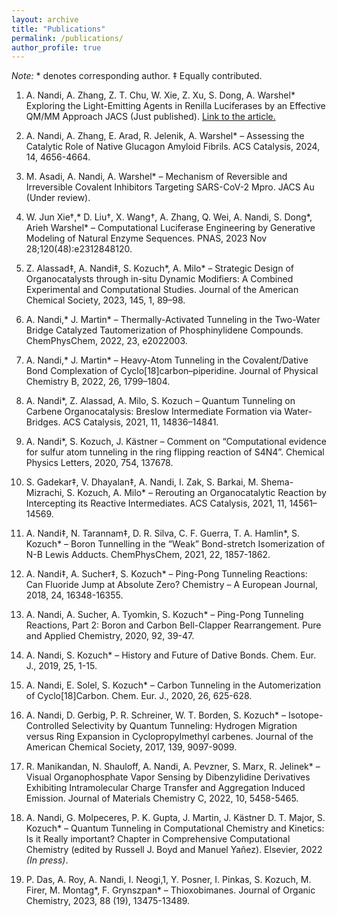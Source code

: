 ```yaml
---
layout: archive
title: "Publications"
permalink: /publications/
author_profile: true
---
```


_Note:_ * denotes corresponding author. ‡ Equally contributed. 

1. A. Nandi, A. Zhang, Z. T. Chu, W. Xie, Z. Xu, S. Dong, A. Warshel*
   Exploring the Light-Emitting Agents in Renilla Luciferases by an Effective QM/MM Approach
   JACS (Just published). [Link to the article.](https://pubs.acs.org/doi/10.1021/jacs.4c00963)  

3. A. Nandi, A. Zhang, E. Arad, R. Jelenik, A. Warshel* – Assessing the Catalytic Role of Native Glucagon Amyloid Fibrils. ACS Catalysis, 2024, 14, 4656-4664.

4. M. Asadi, A. Nandi, A. Warshel* – Mechanism of Reversible and Irreversible Covalent Inhibitors Targeting SARS-CoV-2 Mpro. JACS Au (Under review).

5. W. Jun Xie†,* D. Liu†, X. Wang†, A. Zhang, Q. Wei, A. Nandi, S. Dong*, Arieh Warshel* – Computational Luciferase Engineering by Generative Modeling of Natural Enzyme Sequences. PNAS, 2023 Nov 28;120(48):e2312848120.

6. Z. Alassad‡, A. Nandi‡, S. Kozuch*, A. Milo* – Strategic Design of Organocatalysts through in-situ Dynamic Modifiers: A Combined Experimental and Computational Studies. Journal of the American Chemical Society, 2023, 145, 1, 89–98.

7. A. Nandi,* J. Martin* – Thermally-Activated Tunneling in the Two-Water Bridge Catalyzed Tautomerization of Phosphinylidene Compounds. ChemPhysChem, 2022, 23, e2022003.

8. A. Nandi,* J. Martin* – Heavy-Atom Tunneling in the Covalent/Dative Bond Complexation of Cyclo[18]carbon–piperidine. Journal of Physical Chemistry B, 2022, 26, 1799–1804.

9. A. Nandi*, Z. Alassad, A. Milo, S. Kozuch – Quantum Tunneling on Carbene Organocatalysis: Breslow Intermediate Formation via Water-Bridges. ACS Catalysis, 2021, 11, 14836–14841.

10. A. Nandi*, S. Kozuch, J. Kästner – Comment on “Computational evidence for sulfur atom tunneling in the ring flipping reaction of S4N4”. Chemical Physics Letters, 2020, 754, 137678.

11. S. Gadekar‡, V. Dhayalan‡, A. Nandi, I. Zak, S. Barkai, M. Shema-Mizrachi, S. Kozuch, A. Milo* – Rerouting an Organocatalytic Reaction by Intercepting its Reactive Intermediates. ACS Catalysis, 2021, 11, 14561–14569.

12. A. Nandi‡, N. Tarannam‡, D. R. Silva, C. F. Guerra, T. A. Hamlin*, S. Kozuch* – Boron Tunnelling in the “Weak” Bond-stretch Isomerization of N-B Lewis Adducts. ChemPhysChem, 2021, 22, 1857-1862.

13. A. Nandi‡, A. Sucher‡, S. Kozuch* – Ping-Pong Tunneling Reactions: Can Fluoride Jump at Absolute Zero? Chemistry – A European Journal, 2018, 24, 16348-16355.

14. A. Nandi, A. Sucher, A. Tyomkin, S. Kozuch* – Ping-Pong Tunneling Reactions, Part 2: Boron and Carbon Bell-Clapper Rearrangement. Pure and Applied Chemistry, 2020, 92, 39-47.

15. A. Nandi, S. Kozuch* – History and Future of Dative Bonds. Chem. Eur. J., 2019, 25, 1-15.

16. A. Nandi, E. Solel, S. Kozuch* – Carbon Tunneling in the Automerization of Cyclo[18]Carbon. Chem. Eur. J., 2020, 26, 625-628.

17. A. Nandi, D. Gerbig, P. R. Schreiner, W. T. Borden, S. Kozuch* – Isotope-Controlled Selectivity by Quantum Tunneling: Hydrogen Migration versus Ring Expansion in Cyclopropylmethyl carbenes. Journal of the American Chemical Society, 2017, 139, 9097-9099.

18. R. Manikandan, N. Shauloff, A. Nandi, A. Pevzner, S. Marx, R. Jelinek* – Visual Organophosphate Vapor Sensing by Dibenzylidine Derivatives Exhibiting Intramolecular Charge Transfer and Aggregation Induced Emission. Journal of Materials Chemistry C, 2022, 10, 5458-5465.

19. A. Nandi, G. Molpeceres, P. K. Gupta, J. Martin, J. Kästner D. T. Major, S. Kozuch* – Quantum Tunneling in Computational Chemistry and Kinetics: Is it Really important? Chapter in Comprehensive Computational Chemistry (edited by Russell J. Boyd and Manuel Yañez). Elsevier, 2022 *(In press)*.

20. P. Das, A. Roy, A. Nandi, I. Neogi,1, Y. Posner, I. Pinkas, S. Kozuch, M. Firer, M. Montag*, F. Grynszpan* – Thioxobimanes. Journal of Organic Chemistry, 2023, 88 (19), 13475-13489.

